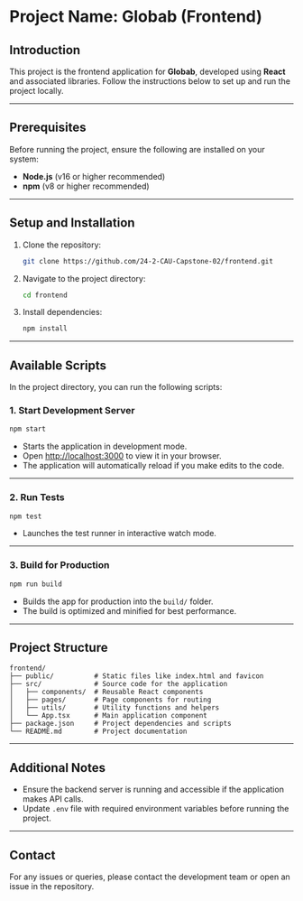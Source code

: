 # Project Name: Globab (Frontend)

## Introduction

This project is the frontend application for **Globab**, developed using **React** and associated libraries. Follow the instructions below to set up and run the project locally.

---

## Prerequisites

Before running the project, ensure the following are installed on your system:

- **Node.js** (v16 or higher recommended)
- **npm** (v8 or higher recommended)

---

## Setup and Installation

1. Clone the repository:
   ```bash
   git clone https://github.com/24-2-CAU-Capstone-02/frontend.git
   ```

2. Navigate to the project directory:
   ```bash
   cd frontend
   ```

3. Install dependencies:
   ```bash
   npm install
   ```

---

## Available Scripts

In the project directory, you can run the following scripts:

### 1. Start Development Server

```bash
npm start
```
- Starts the application in development mode.
- Open [http://localhost:3000](http://localhost:3000) to view it in your browser.
- The application will automatically reload if you make edits to the code.

---

### 2. Run Tests

```bash
npm test
```
- Launches the test runner in interactive watch mode.

---

### 3. Build for Production

```bash
npm run build
```
- Builds the app for production into the `build/` folder.
- The build is optimized and minified for best performance.

---

## Project Structure

```plaintext
frontend/
├── public/          # Static files like index.html and favicon
├── src/             # Source code for the application
│   ├── components/  # Reusable React components
│   ├── pages/       # Page components for routing
│   ├── utils/       # Utility functions and helpers
│   └── App.tsx      # Main application component
├── package.json     # Project dependencies and scripts
└── README.md        # Project documentation
```

---

## Additional Notes

- Ensure the backend server is running and accessible if the application makes API calls.
- Update `.env` file with required environment variables before running the project.

---

## Contact

For any issues or queries, please contact the development team or open an issue in the repository.
